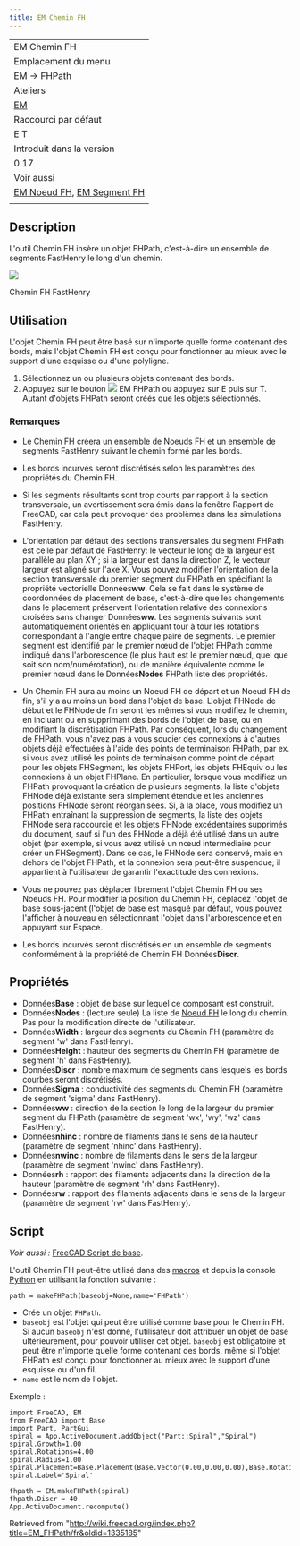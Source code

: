 ```yaml
---
title: EM Chemin FH
---
```

|  |
| --- |
| EM Chemin FH |
| Emplacement du menu |
| EM → FHPath |
| Ateliers |
| [EM](/EM_Workbench/fr "EM Workbench/fr") |
| Raccourci par défaut |
| E T |
| Introduit dans la version |
| 0.17 |
| Voir aussi |
| [EM Noeud FH](/EM_FHNode/fr "EM FHNode/fr"), [EM Segment FH](/EM_FHSegment/fr "EM FHSegment/fr") |
|  |

## Description

L'outil Chemin FH insère un objet FHPath, c'est-à-dire un ensemble de segments FastHenry le long d'un chemin.

![](/images/EM_FHPath_Example.png)

Chemin FH FastHenry

## Utilisation

L'objet Chemin FH peut être basé sur n'importe quelle forme contenant des bords, mais l'objet Chemin FH est conçu pour fonctionner au mieux avec le support d'une esquisse ou d'une polyligne.

1. Sélectionnez un ou plusieurs objets contenant des bords.
2. Appuyez sur le bouton ![](/images/EM_FHPath.svg) EM FHPath ou appuyez sur E puis sur T. Autant d'objets FHPath seront créés que les objets sélectionnés.

### Remarques

* Le Chemin FH créera un ensemble de Noeuds FH et un ensemble de segments FastHenry suivant le chemin formé par les bords.

* Les bords incurvés seront discrétisés selon les paramètres des propriétés du Chemin FH.

* Si les segments résultants sont trop courts par rapport à la section transversale, un avertissement sera émis dans la fenêtre Rapport de FreeCAD, car cela peut provoquer des problèmes dans les simulations FastHenry.

* L'orientation par défaut des sections transversales du segment FHPath est celle par défaut de FastHenry: le vecteur le long de la largeur est parallèle au plan XY ; si la largeur est dans la direction Z, le vecteur largeur est aligné sur l'axe X. Vous pouvez modifier l'orientation de la section transversale du premier segment du FHPath en spécifiant la propriété vectorielle Données**ww**. Cela se fait dans le système de coordonnées de placement de base, c'est-à-dire que les changements dans le placement préservent l'orientation relative des connexions croisées sans changer Données**ww**. Les segments suivants sont automatiquement orientés en appliquant tour à tour les rotations correspondant à l'angle entre chaque paire de segments. Le premier segment est identifié par le premier nœud de l'objet FHPath comme indiqué dans l'arborescence (le plus haut est le premier nœud, quel que soit son nom/numérotation), ou de manière équivalente comme le premier nœud dans le Données**Nodes** FHPath liste des propriétés.

* Un Chemin FH aura au moins un Noeud FH de départ et un Noeud FH de fin, s'il y a au moins un bord dans l'objet de base. L'objet FHNode de début et le FHNode de fin seront les mêmes si vous modifiez le chemin, en incluant ou en supprimant des bords de l'objet de base, ou en modifiant la discrétisation FHPath. Par conséquent, lors du changement de FHPath, vous n'avez pas à vous soucier des connexions à d'autres objets déjà effectuées à l'aide des points de terminaison FHPath, par ex. si vous avez utilisé les points de terminaison comme point de départ pour les objets FHSegment, les objets FHPort, les objets FHEquiv ou les connexions à un objet FHPlane. En particulier, lorsque vous modifiez un FHPath provoquant la création de plusieurs segments, la liste d'objets FHNode déjà existante sera simplement étendue et les anciennes positions FHNode seront réorganisées. Si, à la place, vous modifiez un FHPath entraînant la suppression de segments, la liste des objets FHNode sera raccourcie et les objets FHNode excédentaires supprimés du document, sauf si l'un des FHNode a déjà été utilisé dans un autre objet (par exemple, si vous avez utilisé un nœud intermédiaire pour créer un FHSegment). Dans ce cas, le FHNode sera conservé, mais en dehors de l'objet FHPath, et la connexion sera peut-être suspendue; il appartient à l'utilisateur de garantir l'exactitude des connexions.

* Vous ne pouvez pas déplacer librement l'objet Chemin FH ou ses Noeuds FH. Pour modifier la position du Chemin FH, déplacez l'objet de base sous-jacent (l'objet de base est masqué par défaut, vous pouvez l'afficher à nouveau en sélectionnant l'objet dans l'arborescence et en appuyant sur Espace.

* Les bords incurvés seront discrétisés en un ensemble de segments conformément à la propriété de Chemin FH Données**Discr**.

## Propriétés

* Données**Base** : objet de base sur lequel ce composant est construit.
* Données**Nodes** : (lecture seule) La liste de [Noeud FH](/EM_FHNode/fr "EM FHNode/fr") le long du chemin. Pas pour la modification directe de l'utilisateur.
* Données**Width** : largeur des segments du Chemin FH (paramètre de segment 'w' dans FastHenry).
* Données**Height** : hauteur des segments du Chemin FH (paramètre de segment 'h' dans FastHenry).
* Données**Discr** : nombre maximum de segments dans lesquels les bords courbes seront discrétisés.
* Données**Sigma** : conductivité des segments du Chemin FH (paramètre de segment 'sigma' dans FastHenry).
* Données**ww** : direction de la section le long de la largeur du premier segment du FHPath (paramètre de segment 'wx', 'wy', 'wz' dans FastHenry).
* Données**nhinc** : nombre de filaments dans le sens de la hauteur (paramètre de segment 'nhinc' dans FastHenry).
* Données**nwinc** : nombre de filaments dans le sens de la largeur (paramètre de segment 'nwinc' dans FastHenry).
* Données**rh** : rapport des filaments adjacents dans la direction de la hauteur (paramètre de segment 'rh' dans FastHenry).
* Données**rw** : rapport des filaments adjacents dans le sens de la largeur (paramètre de segment 'rw' dans FastHenry).

## Script

*Voir aussi :* [FreeCAD Script de base](/FreeCAD_Scripting_Basics/fr "FreeCAD Scripting Basics/fr").

L'outil Chemin FH peut-être utilisé dans des [macros](/Macros/fr "Macros/fr") et depuis la console [Python](/Python/fr "Python/fr") en utilisant la fonction suivante :

```
path = makeFHPath(baseobj=None,name='FHPath')

```

* Crée un objet `FHPath`.
* `baseobj` est l'objet qui peut être utilisé comme base pour le Chemin FH. Si aucun `baseobj` n'est donné, l'utilisateur doit attribuer un objet de base ultérieurement, pour pouvoir utiliser cet objet. `baseobj` est obligatoire et peut être n'importe quelle forme contenant des bords, même si l'objet FHPath est conçu pour fonctionner au mieux avec le support d'une esquisse ou d'un fil.
* `name` est le nom de l'objet.

Exemple :

```
import FreeCAD, EM
from FreeCAD import Base
import Part, PartGui
spiral = App.ActiveDocument.addObject("Part::Spiral","Spiral")
spiral.Growth=1.00
spiral.Rotations=4.00
spiral.Radius=1.00
spiral.Placement=Base.Placement(Base.Vector(0.00,0.00,0.00),Base.Rotation(0.00,0.00,0.00,1.00))
spiral.Label='Spiral'

fhpath = EM.makeFHPath(spiral)
fhpath.Discr = 40
App.ActiveDocument.recompute()

```

Retrieved from "<http://wiki.freecad.org/index.php?title=EM_FHPath/fr&oldid=1335185>"